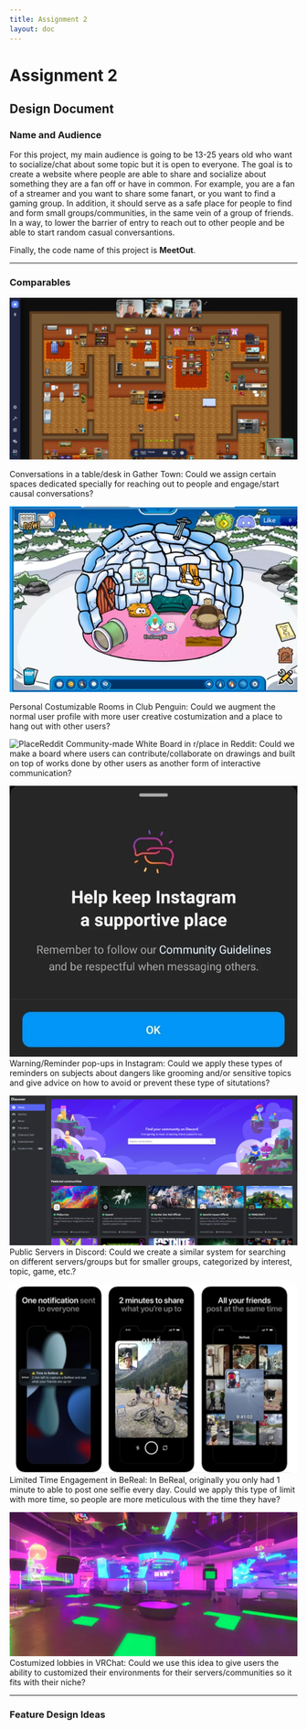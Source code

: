 ```yaml
---
title: Assignment 2
layout: doc
---
```


# Assignment 2

## Design Document

### Name and Audience

For this project, my main audience is going to be 13-25 years old who want to socialize/chat about some topic but it is open to everyone. The goal is to create a website where people are able to share and socialize about something they are a fan off or have in common. For example, you are a fan of a streamer and you want to share some fanart, or you want to find a gaming group. In addition, it should serve as a safe place for people to find and form small groups/communities, in the same vein of a group of friends. In a way, to lower the barrier of entry to reach out to other people and be able to start random casual conversantions.

Finally, the code name of this project is **MeetOut**.

---

### Comparables

![GatherTownexample](../../assets/images/assignment2/gather%20town%20lobby.webp)

Conversations in a table/desk in Gather Town: Could we assign certain spaces dedicated specially for reaching out to people and engage/start causal conversations?

![ClubPenguinHome](../../assets/images/assignment2/club%20penguin%20home.png)

Personal Costumizable Rooms in Club Penguin: Could we augment the normal user profile with more user creative costumization and a place to hang out with other users?

![PlaceReddit](../../assets/images/assignment2/place%20reddit.gif)
Community-made White Board in r/place in Reddit: Could we make a board where users can contribute/collaborate on drawings and built on top of works done by other users as another form of interactive communication?

![InstagramWarning](../../assets/images/assignment2/instagram%20reminder.webp)
Warning/Reminder pop-ups in Instagram: Could we apply these types of reminders on subjects about dangers like grooming and/or sensitive topics and give advice on how to avoid or prevent these type of situtations?

![DiscordPublicServers](../../assets/images/assignment2/public%20discord%20servers.png)
Public Servers in Discord: Could we create a similar system for searching on different servers/groups but for smaller groups, categorized by interest, topic, game, etc.?

![BeReal](../../assets/images/assignment2/bereal.png)
Limited Time Engagement in BeReal: In BeReal, originally you only had 1 minute to able to post one selfie every day. Could we apply this type of limit with more time, so people are more meticulous with the time they have?

![VRLobby](../../assets//images//assignment2/vrchat%20lobby.webp)
Costumized lobbies in VRChat: Could we use this idea to give users the ability to customized their environments for their servers/communities so it fits with their niche?

---

### Feature Design Ideas

